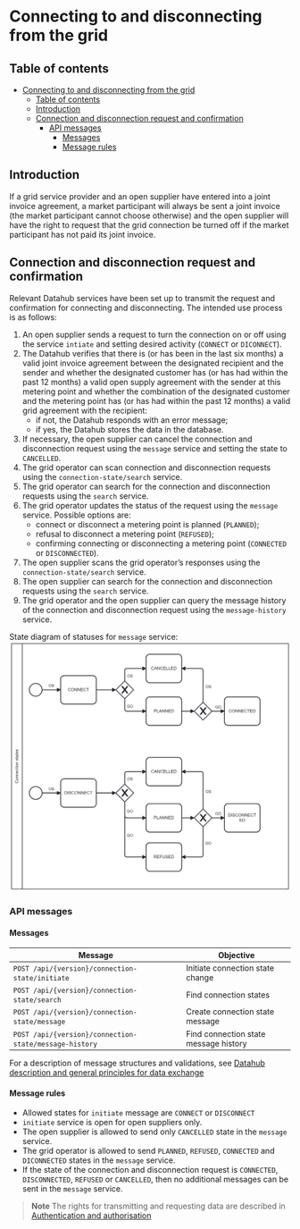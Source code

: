 ﻿# Connecting to and disconnecting from the grid

## Table of contents

<!-- TOC -->
* [Connecting to and disconnecting from the grid](#connecting-to-and-disconnecting-from-the-grid)
  * [Table of contents](#table-of-contents)
  * [Introduction](#introduction)
  * [Connection and disconnection request and confirmation](#connection-and-disconnection-request-and-confirmation)
    * [API messages](#api-messages)
      * [Messages](#messages)
      * [Message rules](#message-rules)
<!-- TOC -->

## Introduction

If a grid service provider and an open supplier have entered into a joint invoice agreement, a market participant will always be sent a joint invoice (the market participant cannot choose otherwise) and the open supplier will have the right to request that the grid connection be turned off if the market participant has not paid its joint invoice.

## Connection and disconnection request and confirmation

Relevant Datahub services have been set up to transmit the request and confirmation for connecting and disconnecting. The intended use process is as follows:

1. An open supplier sends a request to turn the connection on or off using the service `intiate` and setting desired activity (`CONNECT` or `DICONNECT`).
2. The Datahub verifies that there is (or has been in the last six months) a valid joint invoice agreement between the designated recipient and the sender and whether the designated customer has (or has had within the past 12 months) a valid open supply agreement with the sender at this metering point and whether the combination of the designated customer and the metering point has (or has had within the past 12 months) a valid grid agreement with the recipient:
   - if not, the Datahub responds with an error message;
   - if yes, the Datahub stores the data in the database.
3. If necessary, the open supplier can cancel the connection and disconnection request using the `message` service and setting the state to `CANCELLED`.
4. The grid operator can scan connection and disconnection requests using the `connection-state/search` service.
5. The grid operator can search for the connection and disconnection requests using the `search` service.
6. The grid operator updates the status of the request using the `message` service. Possible options are:
   - connect or disconnect a metering point is planned (`PLANNED`);
   - refusal to disconnect a metering point (`REFUSED`);
   - confirming connecting or disconnecting a metering point (`CONNECTED` or `DISCONNECTED`).
7. The open supplier scans the grid operator’s responses using the `connection-state/search` service.
8. The open supplier can search for the connection and disconnection requests using the `search` service.
9. The grid operator and the open supplier can query the message history of the connection and disconnection request using the `message-history` service.

State diagram of statuses for `message` service:
![connection_state_stastuses.png](../diagrams/connection-state/connection_state_statuses.png)

### API messages

#### Messages

| Message                                                | Objective                             |
|--------------------------------------------------------|---------------------------------------|
| `POST /api/{version}/connection-state/initiate`        | Initiate connection state change      |
| `POST /api/{version}/connection-state/search`          | Find connection states                |
| `POST /api/{version}/connection-state/message`         | Create connection state message       |
| `POST /api/{version}/connection-state/message-history` | Find connection state message history |

For a description of message structures and validations, see [Datahub description and general principles for data exchange](01-datahub-description-and-general-principles-for-data-exchange.md)

#### Message rules

- Allowed states for `initiate` message are `CONNECT` or `DISCONNECT`
- `initiate` service is open for open suppliers only.
- The open supplier is allowed to send only `CANCELLED` state in the `message` service.
- The grid operator is allowed to send `PLANNED`, `REFUSED`, `CONNECTED` and `DICONNECTED` states in the `message` service.
- If the state of the connection and disconnection request is `CONNECTED`, `DISCONNECTED`, `REFUSED` or `CANCELLED`, then no additional messages can be sent in the `message` service.

> **Note**
> The rights for transmitting and requesting data are described in [Authentication and authorisation](03-authentication-and-authorisation.md)
